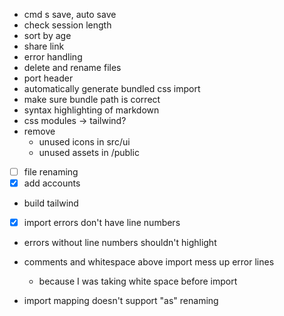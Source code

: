 - cmd s save, auto save
- check session length
- sort by age
- share link
- error handling
- delete and rename files
- port header
- automatically generate bundled css import
- make sure bundle path is correct
- syntax highlighting of markdown
- css modules -> tailwind?
- remove 
  - unused icons in src/ui
  - unused assets in /public
- [ ] file renaming
- [x] add accounts
- build tailwind
- [x] import errors don't have line numbers
- errors without line numbers shouldn't highlight




- comments and whitespace above import mess up error lines
  - because I was taking white space before import
- import mapping doesn't support "as" renaming